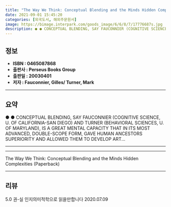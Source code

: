 ```yaml
---
title: "The Way We Think: Conceptual Blending and the Minds Hidden Complexities (Paperback)"
date: 2021-09-01 15:45:20
categories: [외국도서, 해외주문원서]
image: https://bimage.interpark.com/goods_image/6/6/8/7/17776687s.jpg
description: ● ● CONCEPTUAL BLENDING, SAY FAUCONNIER (COGNITIVE SCIENCE, U. OF CALIFORNIA-SAN DIEGO) AND TURNER (BEHAVIORAL SCIENCES, U. OF MARYLAND), IS A GREAT MENTAL CA
---
```


## **정보**

- **ISBN : 0465087868**
- **출판사 : Perseus Books Group**
- **출판일 : 20030401**
- **저자 : Fauconnier, Gilles/ Turner, Mark**

------



## **요약**

●  ●  CONCEPTUAL BLENDING, SAY FAUCONNIER (COGNITIVE SCIENCE, U. OF CALIFORNIA-SAN DIEGO) AND TURNER (BEHAVIORAL SCIENCES, U. OF MARYLAND), IS A GREAT MENTAL CAPACITY THAT IN ITS MOST ADVANCED, DOUBLE-SCOPE FORM, GAVE HUMAN ANCESTORS SUPERIORITY AND ALLOWED THEM TO DEVELOP ART... 

------



------


The Way We Think: Conceptual Blending and the Minds Hidden Complexities (Paperback) 

------


## **리뷰** 

5.0 권-실 인지의미적학으로 읽을만합니다 2020.07.09 <br/>